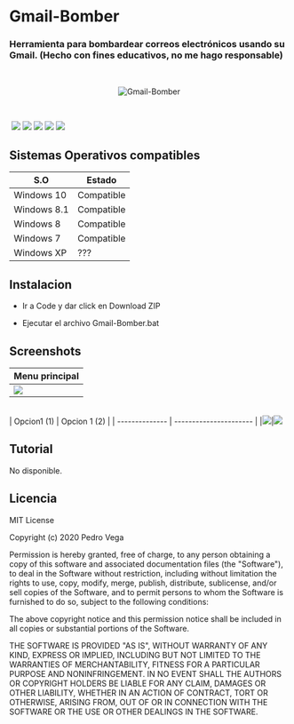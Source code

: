 # Gmail-Bomber
<h3>  Herramienta para bombardear correos electrónicos usando su Gmail. <strong>(Hecho con fines educativos, no me hago responsable)</strong></h3>
<br/>
<p align="center">
<img src="https://imgur.com/2RvFBmc.jpg" title="Gmail-Bomber">
</p>
<br/>

<img src=""> <img src="https://imgur.com/4NzFbFQ.jpg"> <img src="https://imgur.com/l2vHvj8.jpg"> <img src="https://imgur.com/mCapHNr.jpg"> <img src="https://imgur.com/4mZdxc8.jpg"> <img src="https://imgur.com/x4ikBPI.jpg">
<br/>
## Sistemas Operativos compatibles  


|     S.O      |   Estado      |
|--------------|---------------| 
| Windows 10   | Compatible    |
| Windows 8.1  | Compatible    |
| Windows 8    | Compatible    |
| Windows 7    | Compatible    |
| Windows XP   |    ???        |

## Instalacion 

* Ir a Code y dar click en Download ZIP

* Ejecutar el archivo Gmail-Bomber.bat

## Screenshots

| Menu principal |
| -------------- |   
|<img src="https://imgur.com/2RvFBmc.jpg">
<br />
| Opcion1 (1)    | Opcion 1 (2) |	
| -------------- | ---------------------- |   
|<img src="https://imgur.com/Cx8EP5Y.jpg">|<img src="https://imgur.com/2RvFBmc.jpg">


## Tutorial 

<p> No disponible.</p>

## Licencia 

MIT License

Copyright (c) 2020 Pedro Vega

Permission is hereby granted, free of charge, to any person obtaining a copy
of this software and associated documentation files (the "Software"), to deal
in the Software without restriction, including without limitation the rights
to use, copy, modify, merge, publish, distribute, sublicense, and/or sell
copies of the Software, and to permit persons to whom the Software is
furnished to do so, subject to the following conditions:

The above copyright notice and this permission notice shall be included in all
copies or substantial portions of the Software.

THE SOFTWARE IS PROVIDED "AS IS", WITHOUT WARRANTY OF ANY KIND, EXPRESS OR
IMPLIED, INCLUDING BUT NOT LIMITED TO THE WARRANTIES OF MERCHANTABILITY,
FITNESS FOR A PARTICULAR PURPOSE AND NONINFRINGEMENT. IN NO EVENT SHALL THE
AUTHORS OR COPYRIGHT HOLDERS BE LIABLE FOR ANY CLAIM, DAMAGES OR OTHER
LIABILITY, WHETHER IN AN ACTION OF CONTRACT, TORT OR OTHERWISE, ARISING FROM,
OUT OF OR IN CONNECTION WITH THE SOFTWARE OR THE USE OR OTHER DEALINGS IN THE
SOFTWARE.
